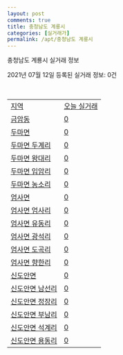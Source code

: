 ```yaml
---
layout: post
comments: true
title: 충청남도 계룡시
categories: [실거래가]
permalink: /apt/충청남도 계룡시
---
```


충청남도 계룡시 실거래 정보

2021년 07월 12일 등록된 실거래 정보: 0건

<script type="text/javascript">
  google.charts.load('current', {'packages':['corechart']});
  google.charts.setOnLoadCallback(drawChart);

  function drawChart() {
    var data = google.visualization.arrayToDataTable([['거래일', '매매', '전월세', '전매'], ['20-07', 47, 41, 0], ['20-08', 83, 53, 0], ['20-09', 42, 40, 0], ['20-10', 57, 64, 0], ['20-11', 90, 71, 0], ['20-12', 122, 89, 0], ['21-01', 84, 110, 0], ['21-02', 62, 57, 0], ['21-03', 93, 56, 0], ['21-04', 109, 45, 0], ['21-05', 102, 37, 93], ['21-06', 71, 81, 17], ['21-07', 12, 7, 3]]);

    var options = {
      title: '최근 1년간 유형별 거래량 추이',
      legend: { position: 'bottom' }
    };

    var chart = new google.visualization.LineChart(document.getElementById('columnchart_material'));
    chart.draw(data, (options));
  }
</script>

<div id="columnchart_material" style="width: 95%; margin-left: -35px"></div>
<br>
<table class="sortable">
  <tr>
    <td><a href="#">지역</a></td>
    <td><a href="#">오늘 실거래</a></td>
  </tr>

  
  <tr class="item">
    <td><a href="충청남도 계룡시 금암동">금암동</a></td>
    <td><a href="충청남도 계룡시 금암동">0</a></td>
  </tr>
    

  <tr class="item">
    <td><a href="충청남도 계룡시 두마면">두마면</a></td>
    <td><a href="충청남도 계룡시 두마면">0</a></td>
  </tr>
    

  <tr class="item">
    <td><a href="충청남도 계룡시 두마면 두계리">두마면 두계리</a></td>
    <td><a href="충청남도 계룡시 두마면 두계리">0</a></td>
  </tr>
    

  <tr class="item">
    <td><a href="충청남도 계룡시 두마면 왕대리">두마면 왕대리</a></td>
    <td><a href="충청남도 계룡시 두마면 왕대리">0</a></td>
  </tr>
    

  <tr class="item">
    <td><a href="충청남도 계룡시 두마면 입암리">두마면 입암리</a></td>
    <td><a href="충청남도 계룡시 두마면 입암리">0</a></td>
  </tr>
    

  <tr class="item">
    <td><a href="충청남도 계룡시 두마면 농소리">두마면 농소리</a></td>
    <td><a href="충청남도 계룡시 두마면 농소리">0</a></td>
  </tr>
    

  <tr class="item">
    <td><a href="충청남도 계룡시 엄사면">엄사면</a></td>
    <td><a href="충청남도 계룡시 엄사면">0</a></td>
  </tr>
    

  <tr class="item">
    <td><a href="충청남도 계룡시 엄사면 엄사리">엄사면 엄사리</a></td>
    <td><a href="충청남도 계룡시 엄사면 엄사리">0</a></td>
  </tr>
    

  <tr class="item">
    <td><a href="충청남도 계룡시 엄사면 유동리">엄사면 유동리</a></td>
    <td><a href="충청남도 계룡시 엄사면 유동리">0</a></td>
  </tr>
    

  <tr class="item">
    <td><a href="충청남도 계룡시 엄사면 광석리">엄사면 광석리</a></td>
    <td><a href="충청남도 계룡시 엄사면 광석리">0</a></td>
  </tr>
    

  <tr class="item">
    <td><a href="충청남도 계룡시 엄사면 도곡리">엄사면 도곡리</a></td>
    <td><a href="충청남도 계룡시 엄사면 도곡리">0</a></td>
  </tr>
    

  <tr class="item">
    <td><a href="충청남도 계룡시 엄사면 향한리">엄사면 향한리</a></td>
    <td><a href="충청남도 계룡시 엄사면 향한리">0</a></td>
  </tr>
    

  <tr class="item">
    <td><a href="충청남도 계룡시 신도안면">신도안면</a></td>
    <td><a href="충청남도 계룡시 신도안면">0</a></td>
  </tr>
    

  <tr class="item">
    <td><a href="충청남도 계룡시 신도안면 남선리">신도안면 남선리</a></td>
    <td><a href="충청남도 계룡시 신도안면 남선리">0</a></td>
  </tr>
    

  <tr class="item">
    <td><a href="충청남도 계룡시 신도안면 정장리">신도안면 정장리</a></td>
    <td><a href="충청남도 계룡시 신도안면 정장리">0</a></td>
  </tr>
    

  <tr class="item">
    <td><a href="충청남도 계룡시 신도안면 부남리">신도안면 부남리</a></td>
    <td><a href="충청남도 계룡시 신도안면 부남리">0</a></td>
  </tr>
    

  <tr class="item">
    <td><a href="충청남도 계룡시 신도안면 석계리">신도안면 석계리</a></td>
    <td><a href="충청남도 계룡시 신도안면 석계리">0</a></td>
  </tr>
    

  <tr class="item">
    <td><a href="충청남도 계룡시 신도안면 용동리">신도안면 용동리</a></td>
    <td><a href="충청남도 계룡시 신도안면 용동리">0</a></td>
  </tr>
    


</table>


    